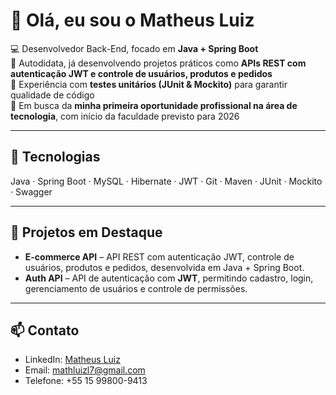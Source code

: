 # 👋 Olá, eu sou o Matheus Luiz

💻 Desenvolvedor Back-End, focado em **Java + Spring Boot**  
🚀 Autodidata, já desenvolvendo projetos práticos como **APIs REST com autenticação JWT e controle de usuários, produtos e pedidos**  
🧪 Experiência com **testes unitários (JUnit & Mockito)** para garantir qualidade de código  
🎯 Em busca da **minha primeira oportunidade profissional na área de tecnologia**, com início da faculdade previsto para 2026  

---

## 🔧 Tecnologias
Java · Spring Boot · MySQL · Hibernate · JWT · Git · Maven · JUnit · Mockito · Swagger  

---

## 📌 Projetos em Destaque
- **E-commerce API** – API REST com autenticação JWT, controle de usuários, produtos e pedidos, desenvolvida em Java + Spring Boot.  
- **Auth API** – API de autenticação com **JWT**, permitindo cadastro, login, gerenciamento de usuários e controle de permissões. 

---

## 📫 Contato
- LinkedIn: [Matheus Luiz](https://www.linkedin.com/in/matheus-luiz-05a3a237b/)
- Email: mathluizl7@gmail.com
- Telefone: +55 15 99800-9413

